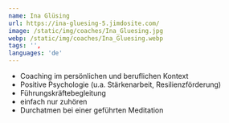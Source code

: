 ```yaml
---
name: Ina Glüsing
url: https://ina-gluesing-5.jimdosite.com/
image: /static/img/coaches/Ina_Gluesing.jpg
webp: /static/img/coaches/Ina_Gluesing.webp
tags: '',
languages: 'de'
---
```


<ul><li>Coaching im persönlichen und beruflichen Kontext</li><li>Positive Psychologie (u.a. Stärkenarbeit, Resilienzförderung)</li><li>Führungskräftebegleitung</li><li>einfach nur zuhören</li><li>Durchatmen bei einer geführten Meditation</li></ul>